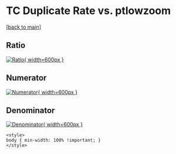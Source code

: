 # TC Duplicate Rate vs. ptlowzoom

[[back to main](./)]



## Ratio

[![Ratio](../mtv/var/TC_duplrate_stack_ptlowzoom.png){ width=600px }](../mtv/var/TC_duplrate_stack_ptlowzoom.pdf)

## Numerator

[![Numerator](../mtv/num/TC_duplrate_stack_ptlowzoom_num0.png){ width=600px }](../mtv/num/TC_duplrate_stack_ptlowzoom_num0.pdf)

## Denominator

[![Denominator](../mtv/den/TC_duplrate_stack_ptlowzoom_den.png){ width=600px }](../mtv/den/TC_duplrate_stack_ptlowzoom_den.pdf)


``` {=html}
<style>
body { min-width: 100% !important; }
</style>
```
